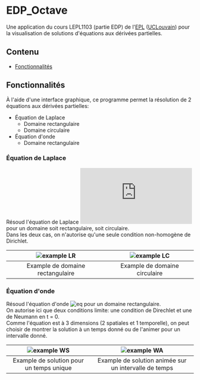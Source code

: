 # EDP_Octave

Une application du cours LEPL1103 (partie EDP) de l'[EPL] ([UCLouvain]) pour la visualisation de solutions d'équations aux dérivées partielles.

## Contenu

- [Fonctionnalités](#features)

<a name="features"><a/>
## Fonctionnalités

À l'aide d'une interface graphique, ce programme permet la résolution de 2 équations aux dérivées partielles:

- Équation de Laplace
    - Domaine rectangulaire
    - Domaine circulaire
- Équation d'onde
    - Domaine rectangulaire

### Équation de Laplace
Résoud l'équation de Laplace ![eq](https://latex.codecogs.com/png.latex?%5Cinline%20%5Cdpi%7B120%7D%20%5CDelta%20u%20%3D%200)
pour un domaine soit rectangulaire, soit circulaire.  
Dans les deux cas, on n'autorise qu'une seule condition non-homogène de Dirichlet.

|![example LR](https://i.imgur.com/OLkfVoc.gif)|![example LC](https://i.imgur.com/3BlScKR.gif)|
|:---:|:---:|
|Example de domaine rectangulaire|Example de domaine circulaire|

### Équation d'onde
Résoud l'équation d'onde ![eq](https://i.imgur.com/RDzBxxG.png) pour un domaine rectangulaire.  
On autorise ici que deux conditions limite: une condition de Direchlet et une de Neumann en t = 0.  
Comme l'équation est à 3 dimensions (2 spatiales et 1 temporelle), on peut choisir de montrer la solution à un temps donné ou de l'animer pour un intervalle donné.

|![example WS](https://i.imgur.com/nJYkIan.gif)|![example WA](https://i.imgur.com/7v92RKb.gif)|
|:---:|:---:|
|Example de solution pour un temps unique|Example de solution animée sur un intervalle de temps|

[EPL]: https://uclouvain.be/fr/facultes/epl
[UCLouvain]: https://uclouvain.be/fr/index.html
